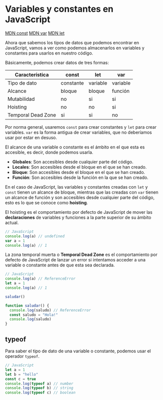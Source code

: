 # Variables y constantes en JavaScript

[MDN const](https://developer.mozilla.org/es/docs/Glossary/Constant)
[MDN var](https://developer.mozilla.org/es/docs/Web/JavaScript/Reference/Statements/var)
[MDN let](https://developer.mozilla.org/es/docs/Web/JavaScript/Reference/Statements/let)

Ahora que sabemos los tipos de datos que podemos encontrar en JavaScript, vamos a ver como podemos almacenarlos en variables y constantes para usarlos en nuestro código.

Básicamente, podemos crear datos de tres formas:

| Característica | const | let | var |
| -------------- | ----- | --- | --- |
| Tipo de dato   | constante | variable | variable |
| Alcance        | bloque | bloque | función |
| Mutabilidad    | no | si | si |
| Hoisting       | no | no | si |
| Temporal Dead Zone | si | si | no |

Por norma general, usaremos `const` para crear constantes y `let` para crear variables.
`var` es la forma antigua de crear variables, que no deberíamos usar por estar en desuso.

El alcance de una variable o constante es el ámbito en el que esta es accesible, es decir, donde podemos usarla.

- **Globales**: Son accesibles desde cualquier parte del código.
- **Locales**: Son accesibles desde el bloque en el que se han creado.
- **Bloque**: Son accesibles desde el bloque en el que se han creado.
- **Función**: Son accesibles desde la función en la que se han creado.

En el caso de JavaScript, las variables y constantes creadas con `let` y `const` tienen un alcance de bloque, mientras que las creadas con `var` tienen un alcance de función y son accesibles desde cualquier parte del código, esto es lo que se conoce como **hoisting**.

El hoisting es el comportamiento por defecto de JavaScript de mover las **declaraciones** de variables y funciones a la parte superior de su ámbito actual.

```javascript
// JavaScript
console.log(a) // undefined
var a = 1
console.log(a) // 1
```

La zona temporal muerta o **Temporal Dead Zone** es el comportamiento por defecto de JavaScript de lanzar un error si intentamos acceder a una variable o constante antes de que esta sea declarada.

```javascript
// JavaScript
console.log(a) // ReferenceError
let a = 1
console.log(a) // 1
```

```javascript
saludar()

function saludar() {
  console.log(saludo) // ReferenceError
  const saludo = "Hola!"
  console.log(saludo)
}
```

## typeof

Para saber el tipo de dato de una variable o constante, podemos usar el operador `typeof`.

```javascript
// JavaScript
let a = 1
let b = "hello"
const c = true
console.log(typeof a) // number
console.log(typeof b) // string
console.log(typeof c) // boolean
```

